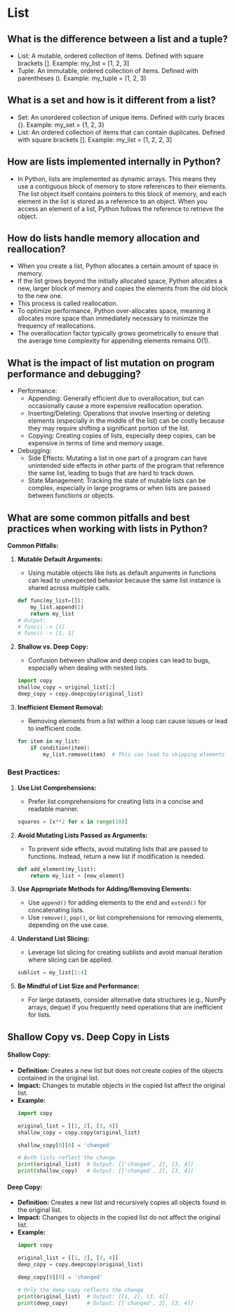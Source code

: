 # List

## What is the difference between a list and a tuple?
- List: A mutable, ordered collection of items. Defined with square brackets []. Example: my_list = [1, 2, 3]
- Tuple: An immutable, ordered collection of items. Defined with parentheses (). Example: my_tuple = (1, 2, 3)

## What is a set and how is it different from a list?
- Set: An unordered collection of unique items. Defined with curly braces {}. Example: my_set = {1, 2, 3}
- List: An ordered collection of items that can contain duplicates. Defined with square brackets []. Example: my_list = [1, 2, 2, 3]

## How are lists implemented internally in Python?
- In Python, lists are implemented as dynamic arrays. This means they use a contiguous block of memory to store references to their elements. The list object itself contains pointers to this block of memory, and each element in the list is stored as a reference to an object. When you access an element of a list, Python follows the reference to retrieve the object.

## How do lists handle memory allocation and reallocation?
- When you create a list, Python allocates a certain amount of space in memory. 
- If the list grows beyond the initially allocated space, Python allocates a new, larger block of memory and copies the elements from the old block to the new one. 
- This process is called reallocation.
- To optimize performance, Python over-allocates space, meaning it allocates more space than immediately necessary to minimize the frequency of reallocations. 
- The overallocation factor typically grows geometrically to ensure that the average time complexity for appending elements remains O(1).

## What is the impact of list mutation on program performance and debugging?
- Performance:
    - Appending: Generally efficient due to overallocation, but can occasionally cause a more expensive reallocation operation.
    - Inserting/Deleting: Operations that involve inserting or deleting elements (especially in the middle of the list) can be costly because they may require shifting a significant portion of the list.
    - Copying: Creating copies of lists, especially deep copies, can be expensive in terms of time and memory usage.
- Debugging:
    - Side Effects: Mutating a list in one part of a program can have unintended side effects in other parts of the program that reference the same list, leading to bugs that are hard to track down.
    - State Management: Tracking the state of mutable lists can be complex, especially in large programs or when lists are passed between functions or objects.

## What are some common pitfalls and best practices when working with lists in Python?

**Common Pitfalls:**

1. **Mutable Default Arguments:**
   - Using mutable objects like lists as default arguments in functions can lead to unexpected behavior because the same list instance is shared across multiple calls.
   ```python
   def func(my_list=[]):
       my_list.append(1)
       return my_list
   # Output:
   # func() -> [1]
   # func() -> [1, 1]
   ```

2. **Shallow vs. Deep Copy:**
   - Confusion between shallow and deep copies can lead to bugs, especially when dealing with nested lists.
   ```python
   import copy
   shallow_copy = original_list[:]
   deep_copy = copy.deepcopy(original_list)
   ```

3. **Inefficient Element Removal:**
   - Removing elements from a list within a loop can cause issues or lead to inefficient code.
   ```python
   for item in my_list:
       if condition(item):
           my_list.remove(item)  # This can lead to skipping elements
   ```

### Best Practices:

1. **Use List Comprehensions:**
   - Prefer list comprehensions for creating lists in a concise and readable manner.
   ```python
   squares = [x**2 for x in range(10)]
   ```

2. **Avoid Mutating Lists Passed as Arguments:**
   - To prevent side effects, avoid mutating lists that are passed to functions. Instead, return a new list if modification is needed.
   ```python
   def add_element(my_list):
       return my_list + [new_element]
   ```

3. **Use Appropriate Methods for Adding/Removing Elements:**
   - Use `append()` for adding elements to the end and `extend()` for concatenating lists.
   - Use `remove()`, `pop()`, or list comprehensions for removing elements, depending on the use case.

4. **Understand List Slicing:**
   - Leverage list slicing for creating sublists and avoid manual iteration where slicing can be applied.
   ```python
   sublist = my_list[1:4]
   ```

5. **Be Mindful of List Size and Performance:**
   - For large datasets, consider alternative data structures (e.g., NumPy arrays, deque) if you frequently need operations that are inefficient for lists.

## Shallow Copy vs. Deep Copy in Lists

#### Shallow Copy:
- **Definition:** Creates a new list but does not create copies of the objects contained in the original list.
- **Impact:** Changes to mutable objects in the copied list affect the original list.
- **Example:**
  ```python
  import copy

  original_list = [[1, 2], [3, 4]]
  shallow_copy = copy.copy(original_list)
  
  shallow_copy[0][0] = 'changed'
  
  # Both lists reflect the change
  print(original_list)  # Output: [['changed', 2], [3, 4]]
  print(shallow_copy)   # Output: [['changed', 2], [3, 4]]
  ```

#### Deep Copy:
- **Definition:** Creates a new list and recursively copies all objects found in the original list.
- **Impact:** Changes to objects in the copied list do not affect the original list.
- **Example:**
  ```python
  import copy

  original_list = [[1, 2], [3, 4]]
  deep_copy = copy.deepcopy(original_list)
  
  deep_copy[0][0] = 'changed'
  
  # Only the deep copy reflects the change
  print(original_list)  # Output: [[1, 2], [3, 4]]
  print(deep_copy)      # Output: [['changed', 2], [3, 4]]
  ```
